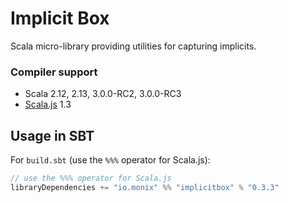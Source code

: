 # Implicit Box

Scala micro-library providing utilities for capturing implicits.

### Compiler support

- Scala 2.12, 2.13, 3.0.0-RC2, 3.0.0-RC3
- [Scala.js](https://www.scala-js.org/) 1.3

## Usage in SBT

For `build.sbt` (use the `%%%` operator for Scala.js):

```scala
// use the %%% operator for Scala.js
libraryDependencies += "io.monix" %% "implicitbox" % "0.3.3"
```
